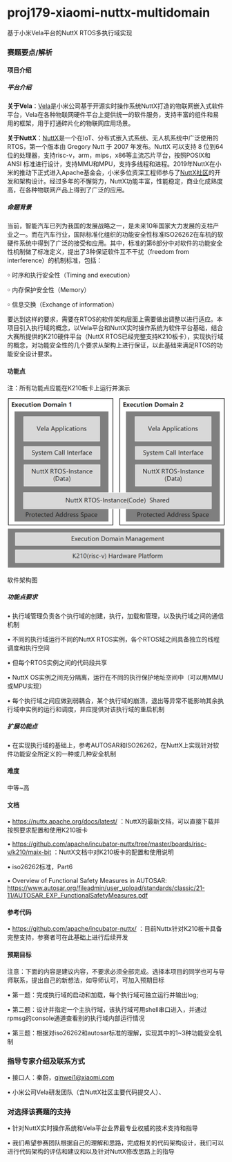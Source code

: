 # proj179-xiaomi-nuttx-multidomain

基于小米Vela平台的NuttX RTOS多执行域实现

### 赛题要点/解析

#### 项目介绍

##### 平台介绍

**关于Vela**：[Vela](https://iot.mi.com/vela)是小米公司基于开源实时操作系统NuttX打造的物联网嵌入式软件平台，Vela在各种物联网硬件平台上提供统一的软件服务，支持丰富的组件和易用的框架，用于打通碎片化的物联网应用场景。

**关于NuttX**：[NuttX](https://nuttx.apache.org/docs/latest/)是一个在IoT、分布式嵌入式系统、无人机系统中广泛使用的RTOS，第一个版本由 Gregory Nutt 于 2007 年发布。NuttX 可以支持 8 位到64位的处理器，支持risc-v，arm，mips，x86等主流芯片平台，按照POSIX和 ANSI 标准进行设计，支持MMU和MPU，支持多线程和进程。2019年NuttX在小米的推动下正式进入Apache基金会，小米多位资深工程师参与了[NuttX社区](https://github.com/apache/incubator-nuttx)的开发和架构设计。经过多年的不懈努力，NuttX功能丰富，性能稳定，商业化成熟度高，在各种物联网产品上得到了广泛的应用。

##### 命题背景

当前，智能汽车已列为我国的发展战略之一，是未来10年国家大力发展的支柱产业之一。而在汽车行业，国际标准化组织的功能安全性标准ISO26262在车机的软硬件系统中得到了广泛的接受和应用。其中，标准的第6部分中对软件的功能安全性机制做了标准定义，提出了3种保证软件互不干扰（freedom from interference）的机制标准，包括：

￮ 时序和执行安全性（Timing and execution）

￮ 内存保护安全性（Memory）

￮ 信息交换（Exchange of information）

要达到这样的要求，需要在RTOS的软件架构层面上需要做出调整以进行适应。本项目引入执行域的概念，以Vela平台和NuttX实时操作系统为软件平台基础，结合大赛所提供的K210硬件平台（NuttX RTOS已经完整支持K210板卡），实现执行域的概念，对功能安全性的几个要求从架构上进行保证，以此基础来满足RTOS的功能安全设计要求。

#### 功能点

注：所有功能点应能在K210板卡上运行并演示

![Generated](files/image002.png)

软件架构图

##### 功能点要求

• 执行域管理负责各个执行域的创建，执行，加载和管理，以及执行域之间的通信机制

• 不同的执行域运行不同的NuttX RTOS实例，各个RTOS域之间具备独立的线程调度和执行空间

• 但每个RTOS实例之间的代码段共享

• NuttX OS实例之间充分隔离，运行在不同的执行保护地址空间中（可以用MMU或MPU实现）

• 每个执行域之间应做到弱耦合，某个执行域的崩溃，退出等异常不能影响其余执行域中实例的运行和调度，并应提供对该执行域的重启机制

##### 扩展功能点

• 在实现执行域的基础上，参考AUTOSAR和ISO26262，在NuttX上实现针对软件功能安全所定义的一种或几种安全机制

#### 难度

中等~高

#### 文档

• https://nuttx.apache.org/docs/latest/ ：NuttX的最新文档，可以直接下载并按照要求配置和使用K210板卡

• https://github.com/apache/incubator-nuttx/tree/master/boards/risc-v/k210/maix-bit ：NuttX文档中对K210板卡的配置和使用说明

• iso26262标准，Part6

• Overview of Functional Safety Measures in AUTOSAR: https://www.autosar.org/fileadmin/user_upload/standards/classic/21-11/AUTOSAR_EXP_FunctionalSafetyMeasures.pdf

#### 参考代码

• https://github.com/apache/incubator-nuttx/ ：目前Nuttx针对K210板卡具备完整支持，参赛者可在此基础上进行后续开发

#### 预期目标

注意：下面的内容是建议内容，不要求必须全部完成。选择本项目的同学也可与导师联系，提出自己的新想法，如导师认可，可加入预期目标

• 第一题：完成执行域的启动和加载，每个执行域可独立运行并输出log;

• 第二题：设计并指定一个主执行域，该执行域可用shell串口进入，并通过rpmsg的console通道查看别的执行域内部运行情况

• 第三题：根据对iso26262和autosar标准的理解，实现其中的1~3种功能安全机制

### 指导专家介绍及联系方式

• 接口人：秦蔚，qinwei1@xiaomi.com

• 小米公司Vela研发团队（含NuttX社区主要代码提交人）、

### 对选择该赛题的支持

• 针对NuttX实时操作系统和Vela平台业界最专业权威的技术支持和指导

• 我们希望参赛团队根据自己的理解和思路，完成相关的代码架构设计，我们可以进行代码架构的评估和建议和以及针对NuttX修改思路上的指导

